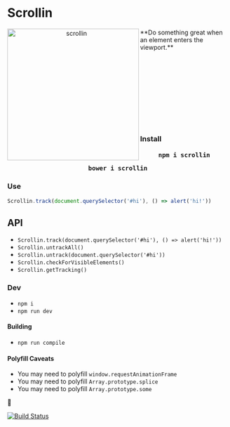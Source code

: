 <h1 align="left"> Scrollin </h1>
<p align="center">
  <img alt="scrollin" width="300px" align="left" src="https://cloud.githubusercontent.com/assets/883126/7601542/595b08ce-f8e5-11e4-9ba5-ee868f3004b9.png"/>
</p>
**Do something great when an element enters the viewport.**

</br></br></br></br></br></br></br></br></br>
### Install
<h4>
  <pre align="center">npm i scrollin</pre>
  <pre align="center">bower i scrollin</pre>
</h4>

### Use
```js
Scrollin.track(document.querySelector('#hi'), () => alert('hi!'))
```

## API

* `Scrollin.track(document.querySelector('#hi'), () => alert('hi!'))`
* `Scrollin.untrackAll()`
* `Scrollin.untrack(document.querySelector('#hi'))`
* `Scrollin.checkForVisibleElements()`
* `Scrollin.getTracking()`

### Dev

* `npm i`
* `npm run dev`

#### Building

* `npm run compile`

#### Polyfill Caveats

* You may need to polyfill `window.requestAnimationFrame`
* You may need to polyfill `Array.prototype.splice`
* You may need to polyfill `Array.prototype.some`

📜

[![Build Status](https://travis-ci.org/samccone/scrollin.svg)](https://travis-ci.org/samccone/scrollin)
